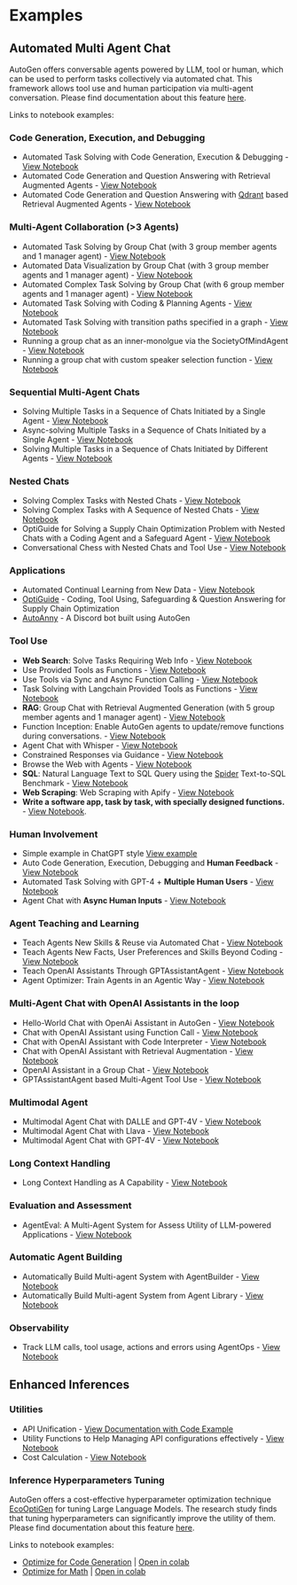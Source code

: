 # Examples

## Automated Multi Agent Chat

AutoGen offers conversable agents powered by LLM, tool or human, which can be used to perform tasks collectively via automated chat. This framework allows tool use and human participation via multi-agent conversation.
Please find documentation about this feature [here](/docs/Use-Cases/agent_chat).

Links to notebook examples:

### Code Generation, Execution, and Debugging

- Automated Task Solving with Code Generation, Execution & Debugging - [View Notebook](/docs/notebooks/agentchat_auto_feedback_from_code_execution)
- Automated Code Generation and Question Answering with Retrieval Augmented Agents - [View Notebook](/docs/notebooks/agentchat_RetrieveChat)
- Automated Code Generation and Question Answering with [Qdrant](https://qdrant.tech/) based Retrieval Augmented Agents - [View Notebook](/docs/notebooks/agentchat_qdrant_RetrieveChat)

### Multi-Agent Collaboration (>3 Agents)

- Automated Task Solving by Group Chat (with 3 group member agents and 1 manager agent) - [View Notebook](/docs/notebooks/agentchat_groupchat)
- Automated Data Visualization by Group Chat (with 3 group member agents and 1 manager agent) - [View Notebook](/docs/notebooks/agentchat_groupchat_vis)
- Automated Complex Task Solving by Group Chat (with 6 group member agents and 1 manager agent) - [View Notebook](/docs/notebooks/agentchat_groupchat_research)
- Automated Task Solving with Coding & Planning Agents - [View Notebook](https://github.com/microsoft/autogen/blob/main/notebook/agentchat_planning.ipynb)
- Automated Task Solving with transition paths specified in a graph - [View Notebook](https://microsoft.github.io/autogen/docs/notebooks/agentchat_groupchat_finite_state_machine)
- Running a group chat as an inner-monolgue via the SocietyOfMindAgent - [View Notebook](/docs/notebooks/agentchat_society_of_mind)
- Running a group chat with custom speaker selection function - [View Notebook](/docs/notebooks/agentchat_groupchat_customized)

### Sequential Multi-Agent Chats

- Solving Multiple Tasks in a Sequence of Chats Initiated by a Single Agent - [View Notebook](/docs/notebooks/agentchat_multi_task_chats)
- Async-solving Multiple Tasks in a Sequence of Chats Initiated by a Single Agent - [View Notebook](/docs/notebooks/agentchat_multi_task_async_chats)
- Solving Multiple Tasks in a Sequence of Chats Initiated by Different Agents - [View Notebook](/docs/notebooks/agentchats_sequential_chats)

### Nested Chats

- Solving Complex Tasks with Nested Chats - [View Notebook](/docs/notebooks/agentchat_nestedchat)
- Solving Complex Tasks with A Sequence of Nested Chats - [View Notebook](/docs/notebooks/agentchat_nested_sequential_chats)
- OptiGuide for Solving a Supply Chain Optimization Problem with Nested Chats with a Coding Agent and a Safeguard Agent - [View Notebook](/docs/notebooks/agentchat_nestedchat_optiguide)
- Conversational Chess with Nested Chats and Tool Use - [View Notebook](/docs/notebooks/agentchat_nested_chats_chess)

### Applications

- Automated Continual Learning from New Data - [View Notebook](https://github.com/microsoft/autogen/blob/main/notebook/agentchat_stream.ipynb)
- [OptiGuide](https://github.com/microsoft/optiguide) - Coding, Tool Using, Safeguarding & Question Answering for Supply Chain Optimization
- [AutoAnny](https://github.com/microsoft/autogen/tree/main/samples/apps/auto-anny) - A Discord bot built using AutoGen

### Tool Use

- **Web Search**: Solve Tasks Requiring Web Info - [View Notebook](https://github.com/microsoft/autogen/blob/main/notebook/agentchat_web_info.ipynb)
- Use Provided Tools as Functions - [View Notebook](/docs/notebooks/agentchat_function_call_currency_calculator)
- Use Tools via Sync and Async Function Calling - [View Notebook](/docs/notebooks/agentchat_function_call_async)
- Task Solving with Langchain Provided Tools as Functions - [View Notebook](https://github.com/microsoft/autogen/blob/main/notebook/agentchat_langchain.ipynb)
- **RAG**: Group Chat with Retrieval Augmented Generation (with 5 group member agents and 1 manager agent) - [View Notebook](/docs/notebooks/agentchat_groupchat_RAG)
- Function Inception: Enable AutoGen agents to update/remove functions during conversations. - [View Notebook](https://github.com/microsoft/autogen/blob/main/notebook/agentchat_inception_function.ipynb)
- Agent Chat with Whisper - [View Notebook](/docs/notebooks/agentchat_video_transcript_translate_with_whisper)
- Constrained Responses via Guidance - [View Notebook](https://github.com/microsoft/autogen/blob/main/notebook/agentchat_guidance.ipynb)
- Browse the Web with Agents - [View Notebook](https://github.com/microsoft/autogen/blob/main/notebook/agentchat_surfer.ipynb)
- **SQL**: Natural Language Text to SQL Query using the [Spider](https://yale-lily.github.io/spider) Text-to-SQL Benchmark - [View Notebook](https://github.com/microsoft/autogen/blob/main/notebook/agentchat_sql_spider.ipynb)
- **Web Scraping**: Web Scraping with Apify - [View Notebook](/docs/notebooks/agentchat_webscraping_with_apify)
- **Write a software app, task by task, with specially designed functions.** - [View Notebook](https://github.com/microsoft/autogen/blob/main/notebook/agentchat_function_call_code_writing.ipynb).

### Human Involvement

- Simple example in ChatGPT style [View example](https://github.com/microsoft/autogen/blob/main/samples/simple_chat.py)
- Auto Code Generation, Execution, Debugging and **Human Feedback** - [View Notebook](https://github.com/microsoft/autogen/blob/main/notebook/agentchat_human_feedback.ipynb)
- Automated Task Solving with GPT-4 + **Multiple Human Users** - [View Notebook](https://github.com/microsoft/autogen/blob/main/notebook/agentchat_two_users.ipynb)
- Agent Chat with **Async Human Inputs** - [View Notebook](https://github.com/microsoft/autogen/blob/main/notebook/Async_human_input.ipynb)

### Agent Teaching and Learning

- Teach Agents New Skills & Reuse via Automated Chat - [View Notebook](/docs/notebooks/agentchat_teaching)
- Teach Agents New Facts, User Preferences and Skills Beyond Coding - [View Notebook](/docs/notebooks/agentchat_teachability)
- Teach OpenAI Assistants Through GPTAssistantAgent - [View Notebook](https://github.com/microsoft/autogen/blob/main/notebook/agentchat_teachable_oai_assistants.ipynb)
- Agent Optimizer: Train Agents in an Agentic Way - [View Notebook](https://github.com/microsoft/autogen/blob/main/notebook/agentchat_agentoptimizer.ipynb)

### Multi-Agent Chat with OpenAI Assistants in the loop

- Hello-World Chat with OpenAi Assistant in AutoGen - [View Notebook](https://github.com/microsoft/autogen/blob/main/notebook/agentchat_oai_assistant_twoagents_basic.ipynb)
- Chat with OpenAI Assistant using Function Call - [View Notebook](https://github.com/microsoft/autogen/blob/main/notebook/agentchat_oai_assistant_function_call.ipynb)
- Chat with OpenAI Assistant with Code Interpreter - [View Notebook](https://github.com/microsoft/autogen/blob/main/notebook/agentchat_oai_code_interpreter.ipynb)
- Chat with OpenAI Assistant with Retrieval Augmentation - [View Notebook](https://github.com/microsoft/autogen/blob/main/notebook/agentchat_oai_assistant_retrieval.ipynb)
- OpenAI Assistant in a Group Chat - [View Notebook](https://github.com/microsoft/autogen/blob/main/notebook/agentchat_oai_assistant_groupchat.ipynb)
- GPTAssistantAgent based Multi-Agent Tool Use - [View Notebook](https://github.com/microsoft/autogen/blob/main/notebook/gpt_assistant_agent_function_call.ipynb)

### Multimodal Agent

- Multimodal Agent Chat with DALLE and GPT-4V   - [View Notebook](https://github.com/microsoft/autogen/blob/main/notebook/agentchat_dalle_and_gpt4v.ipynb)
- Multimodal Agent Chat with Llava  - [View Notebook](https://github.com/microsoft/autogen/blob/main/notebook/agentchat_lmm_llava.ipynb)
- Multimodal Agent Chat with GPT-4V - [View Notebook](https://github.com/microsoft/autogen/blob/main/notebook/agentchat_lmm_gpt-4v.ipynb)

### Long Context Handling

<!-- - Conversations with Chat History Compression Enabled - [View Notebook](https://github.com/microsoft/autogen/blob/main/notebook/agentchat_compression.ipynb) -->
- Long Context Handling as A Capability - [View Notebook](/docs/notebooks/agentchat_transform_messages)

### Evaluation and Assessment

- AgentEval: A Multi-Agent System for Assess Utility of LLM-powered Applications - [View Notebook](https://github.com/microsoft/autogen/blob/main/notebook/agenteval_cq_math.ipynb)

### Automatic Agent Building

- Automatically Build Multi-agent System with AgentBuilder - [View Notebook](https://github.com/microsoft/autogen/blob/main/notebook/autobuild_basic.ipynb)
- Automatically Build Multi-agent System from Agent Library - [View Notebook](https://github.com/microsoft/autogen/blob/main/notebook/autobuild_agent_library.ipynb)

### Observability
- Track LLM calls, tool usage, actions and errors using AgentOps - [View Notebook](https://github.com/microsoft/autogen/blob/main/notebook/agentchat_agentops.ipynb)

## Enhanced Inferences

### Utilities

- API Unification  - [View Documentation with Code Example](https://microsoft.github.io/autogen/docs/Use-Cases/enhanced_inference/#api-unification)
- Utility Functions to Help Managing API configurations effectively - [View Notebook](/docs/topics/llm_configuration)
- Cost Calculation - [View Notebook](https://github.com/microsoft/autogen/blob/main/notebook/agentchat_cost_token_tracking.ipynb)

### Inference Hyperparameters Tuning

AutoGen offers a cost-effective hyperparameter optimization technique [EcoOptiGen](https://arxiv.org/abs/2303.04673) for tuning Large Language Models. The research study finds that tuning hyperparameters can significantly improve the utility of them.
Please find documentation about this feature [here](/docs/Use-Cases/enhanced_inference).

Links to notebook examples:
* [Optimize for Code Generation](https://github.com/microsoft/autogen/blob/main/notebook/oai_completion.ipynb) | [Open in colab](https://colab.research.google.com/github/microsoft/autogen/blob/main/notebook/oai_completion.ipynb)
* [Optimize for Math](https://github.com/microsoft/autogen/blob/main/notebook/oai_chatgpt_gpt4.ipynb) | [Open in colab](https://colab.research.google.com/github/microsoft/autogen/blob/main/notebook/oai_chatgpt_gpt4.ipynb)
